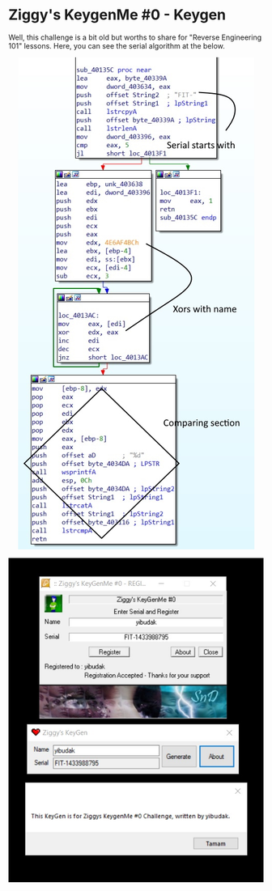 # Ziggy's KeygenMe #0 - Keygen

Well, this challenge is a bit old but worths to share for "Reverse Engineering 101" lessons. Here, you can see the serial algorithm at the below.

<p align="center">
  <img src="https://github.com/yibudak/ZiggysChallengeZERO/raw/master/image2.jpg">
</p>
<p align="center">
  <img src="https://github.com/yibudak/ZiggysChallengeZERO/raw/master/image.jpg">
</p>
